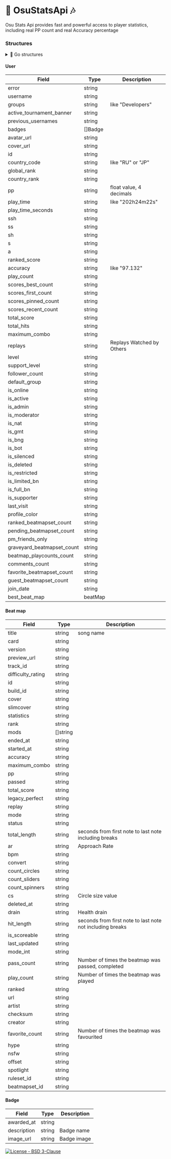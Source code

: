 # 🎨 OsuStatsApi 🎶

Osu Stats Api provides fast and powerful
access to player statistics,
including real PP count and real Accuracy percentage

<h3>Structures</h3>

<details>
<summary> 📘 Go structures </summary>
</br>
	
```Go
type UserInfo struct {
	Error                    string  `json:"error"`
	Username                 string  `json:"username"`
	Groups                   string  `json:"groups"`
	ActiveTournamentBanner   string  `json:"active_tournament_banner"`
	Names                    string  `json:"previous_usernames"`
	Badges                   []Badge `json:"badges"`
	AvatarUrl                string  `json:"avatar_url"`
	CoverUrl                 string  `json:"cover_url"`
	UserID                   string  `json:"id"`
	CountryCode              string  `json:"country_code"`
	GlobalRank               string  `json:"global_rank"`
	CountryRank              string  `json:"country_rank"`
	PP                       string  `json:"pp"`
	PlayTime                 string  `json:"play_time"`
	PlayTimeSeconds          string  `json:"play_time_seconds"`
	SSH                      string  `json:"ssh"`
	SS                       string  `json:"ss"`
	SH                       string  `json:"sh"`
	S                        string  `json:"s"`
	A                        string  `json:"a"`
	RankedScore              string  `json:"ranked_score"`
	Accuracy                 string  `json:"accuracy"`
	PlayCount                string  `json:"play_count"`
	ScoresBestCount          string  `json:"scores_best_count"`
	ScoresFirstCount         string  `json:"scores_first_count"`
	ScoresPinnedCount        string  `json:"scores_pinned_count"`
	ScoresRecentCount        string  `json:"scores_recent_count"`
	TotalScore               string  `json:"total_score"`
	TotalHits                string  `json:"total_hits"`
	MaximumCombo             string  `json:"maximum_combo"`
	Replays                  string  `json:"replays"`
	Level                    string  `json:"level"`
	SupportLvl               string  `json:"support_level"`
	FollowerCount            string  `json:"follower_count"`
	DefaultGroup             string  `json:"default_group"`
	Discord                  string  `json:"discord"`
	Interests                string  `json:"interests"`
	IsOnline                 string  `json:"is_online"`
	IsActive                 string  `json:"is_active"`
	IsAdmin                  string  `json:"is_admin"`
	IsModerator              string  `json:"is_moderator"`
	IsNat                    string  `json:"is_nat"`
	IsGmt                    string  `json:"is_gmt"`
	IsBng                    string  `json:"is_bng"`
	IsBot                    string  `json:"is_bot"`
	IsSilenced               string  `json:"is_silenced"`
	IsDeleted                string  `json:"is_deleted"`
	IsRestricted             string  `json:"is_restricted"`
	IsLimitedBan             string  `json:"is_limited_bn"`
	IsFullBan                string  `json:"is_full_bn"`
	IsSupporter              string  `json:"is_supporter"`
	LastVisit                string  `json:"last_visit"`
	ProfileColor             string  `json:"profile_color"`
	RankedBeatmapsetCount    string  `json:"ranked_beatmapset_count"`
	PendingBeatmapsetCount   string  `json:"pending_beatmapset_count"`
	PmFriendsOnly            string  `json:"pm_friends_only"`
	GraveyardBeatmapsetCount string  `json:"graveyard_beatmapset_count"`
	BeatmapPlaycountsCount   string  `json:"beatmap_playcounts_count"`
	CommentsCount            string  `json:"comments_count"`
	FavoriteBeatmapsetCount  string  `json:"favorite_beatmapset_count"`
	GuestBeatmapsetCount     string  `json:"guest_beatmapset_count"`
	JoinDate                 string  `json:"join_date"`
	BestBeatMap              beatMap `json:"best_beat_map"`
}
```


```Go
type beatMap struct {
	Title            string   `json:"title"`
	Card             string   `json:"card"`
	Version          string   `json:"version"`
	PreviewUrl       string   `json:"preview_url"`
	TrackId          string   `json:"track_id"`
	DifficultyRating string   `json:"difficulty_rating"`
	Id               string   `json:"id"`
	BuildId          string   `json:"build_id"`
	Cover            string   `json:"cover"`
	SlimCover        string   `json:"slimcover"`
	Statistics       string   `json:"statistics"`
	Rank             string   `json:"rank"`
	Mods             []string `json:"mods"`
	EndedAt          string   `json:"ended_at"`
	StartedAt        string   `json:"started_at"`
	Accuracy         string   `json:"accuracy"`
	MaximumCombo     string   `json:"maximum_combo"`
	PP               string   `json:"pp"`
	Passed           string   `json:"passed"`
	TotalScore       string   `json:"total_score"`
	LegacyPerfect    string   `json:"legacy_perfect"`
	Replay           string   `json:"replay"`
	Mode             string   `json:"mode"`
	Status           string   `json:"status"`
	TotalLength      string   `json:"total_length"`
	Ar               string   `json:"ar"`
	Bpm              string   `json:"bpm"`
	Convert          string   `json:"convert"`
	CountCircles     string   `json:"count_circles"`
	CountSliders     string   `json:"count_sliders"`
	CountSpinners    string   `json:"count_spinners"`
	Cs               string   `json:"cs"`
	DeletedAt        string   `json:"deleted_at"`
	Drain            string   `json:"drain"`
	HitLength        string   `json:"hit_length"`
	IsScoreable      string   `json:"is_scoreable"`
	LastUpdated      string   `json:"last_updated"`
	ModeInt          string   `json:"mode_int"`
	PassCount        string   `json:"pass_count"`
	PlayCount        string   `json:"play_count"`
	Ranked           string   `json:"ranked"`
	Url              string   `json:"url"`
	Artist           string   `json:"artist"`
	Checksum         string   `json:"checksum"`
	Creator          string   `json:"creator"`
	FavoriteCount    string   `json:"favorite_count"`
	Hype             string   `json:"hype"`
	Nsfw             string   `json:"nsfw"`
	Offset           string   `json:"offset"`
	Spotlight        string   `json:"spotlight"`
	RulesetId        string   `json:"ruleset_id"`
	BeatMapSetId     string   `json:"beatmapset_id"`
}
```

```Go
type Badge struct {
	AwardedAt   string `json:"awarded_at"`
	Description string `json:"description"`
	ImageUrl    string `json:"image_url"`
}
```


<h4>/online/</h4>

```Go
type OnlineInfo struct {
	Error  string `json:"error"`
	Status string `json:"is_online"`
}
```
</details>

<h4>User</h4>

Field | Type | Description
------|------|------------
error | string | 
username | string |
groups | string | like "Developers"
active_tournament_banner | string |
previous_usernames | string |
badges | []Badge |
avatar_url | string |
cover_url | string |
id | string |
country_code | string | like "RU" or "JP"
global_rank | string |
country_rank | string |
pp | string | float value, 4 decimals
play_time | string | like "202h24m22s"
play_time_seconds | string |
ssh | string |
ss | string |
sh | string |
s | string |
a | string |
ranked_score | string |
accuracy | string | like "97.132"
play_count | string |
scores_best_count | string |
scores_first_count | string |
scores_pinned_count | string |
scores_recent_count | string |
total_score | string |
total_hits | string |
maximum_combo | string |
replays | string | Replays Watched by Others
level | string |
support_level | string |
follower_count | string |
default_group | string |
is_online | string |
is_active | string |
is_admin | string |
is_moderator | string |
is_nat | string |
is_gmt | string |
is_bng | string |
is_bot | string |
is_silenced | string |
is_deleted | string |
is_restricted | string |
is_limited_bn | string |
is_full_bn | string |
is_supporter | string |
last_visit | string |
profile_color | string |
ranked_beatmapset_count | string |
pending_beatmapset_count | string |
pm_friends_only | string |
graveyard_beatmapset_count | string |
beatmap_playcounts_count | string |
comments_count | string |
favorite_beatmapset_count | string |
guest_beatmapset_count | string |
join_date | string |
best_beat_map | beatMap |


<h4>Beat map</h4>

Field | Type | Description
------|------|------------
title | string | song name
сard | string |
version | string |
preview_url | string |   
track_id | string | 
difficulty_rating | string | 
id | string | 
build_id | string |
cover | string |
slimcover | string | 
statistics | string | 
rank | string | 
mods | []string | 
ended_at | string | 
started_at | string | 
accuracy | string | 
maximum_combo | string | 
pp | string | 
passed | string | 
total_score | string | 
legacy_perfect | string | 
replay | string | 
mode | string | 
status | string | 
total_length | string | seconds from first note to last note including breaks 
ar | string | Approach Rate 
bpm | string | 
convert | string | 
count_circles | string | 
count_sliders | string | 
count_spinners | string | 
cs | string | Circle size value
deleted_at | string | 
drain | string | Health drain
hit_length | string | seconds from first note to last note not including breaks
is_scoreable | string | 
last_updated | string | 
mode_int | string | 
pass_count | string | Number of times the beatmap was passed, completed
play_count | string | Number of times the beatmap was played
ranked | string | 
url | string |  
artist | string | 
checksum | string | 
creator | string | 
favorite_count | string | Number of times the beatmap was favourited
hype | string | 
nsfw | string | 
offset | string | 
spotlight | string | 
ruleset_id | string |
beatmapset_id | string | 

<h4>Badge</h4>

Field | Type | Description
------|------|------------
awarded_at | string | 
description | string | Badge name
image_url | string | Badge image


[![License - BSD 3-Clause](https://img.shields.io/static/v1?label=License&message=BSD+3-Clause&color=%239a68af&style=for-the-badge)](/LICENSE)
